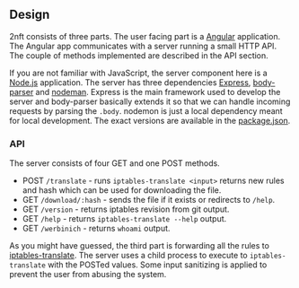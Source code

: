 ## Design

2nft consists of three parts. The user facing part is a [Angular][a]
application. The Angular app communicates with a server running a small HTTP
API. The couple of methods implemented are described in the API section.

If you are not familiar with JavaScript, the server component here is a
[Node.js][n] application. The server has three dependencies [Express][e],
[body-parser][b] and [nodeman][no]. Express is the main framework used to
develop the server and body-parser basically extends it so that we can handle
incoming requests by parsing the `.body`. nodemon is just a local dependency
meant for local development.  The exact versions are available in the
[package.json](./package.json).

### API

The server consists of four GET and one POST methods.

- POST `/translate` - runs `iptables-translate <input>` returns new rules and
  hash which can be used for downloading the file.
- GET  `/download/:hash` - sends the file if it exists or redirects to `/help`.
- GET  `/version` - returns iptables revision from git output.
- GET  `/help` - returns `iptables-translate --help` output.
- GET  `/werbinich` - returns `whoami` output.

As you might have guessed, the third part is forwarding all the rules to
[iptables-translate][i].  The server uses a child process to execute to
`iptables-translate` with the POSTed values. Some input sanitizing is applied to
prevent the user from abusing the system.

[a]: https://angularjs.org/
[e]: https://expressjs.com/ 
[i]: http://git.netfilter.org/iptables/tree/ 
[n]: https://nodejs.org/en/
[b]: https://github.com/expressjs/body-parser
[no]: https://github.com/remy/nodemon
